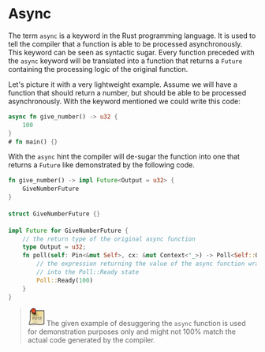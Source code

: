 # Async

The term `async` is a keyword in the Rust programming language. It is used to tell the compiler that a function is able to be processed asynchronously. This keyword can be seen as syntactic sugar. Every function preceded with the `async` keyword will be translated into a function that returns a `Future` containing the processing logic of the original function.

Let's picture it with a very lightweight example. Assume we will have a function that should return a number, but should be able to be processed asynchronously. With the keyword mentioned we could write this code:

```rust ,no_run
async fn give_number() -> u32 {
    100
}
# fn main() {}
```

With the `async` hint the compiler will de-sugar the function into one that returns a `Future` like demonstrated by the following code.

```rust ,ignore
fn give_number() -> impl Future<Output = u32> {
    GiveNumberFuture
}

struct GiveNumberFuture {}

impl Future for GiveNumberFuture {
    // the return type of the original async function
    type Output = u32;
    fn poll(self: Pin<&mut Self>, cx: &mut Context<'_>) -> Poll<Self::Output> {
        // the expression returning the value of the async function wrapped
        // into the Poll::Ready state
        Poll::Ready(100)
    }
}
```

> ![Note](./images/note.png) The given example of desuggering the `async` function is used for demonstration purposes only and might not 100% match the actual code generated by the compiler.
